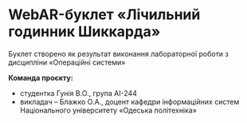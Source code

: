# WebAR-буклет «Лічильний годинник Шиккарда»
Буклет створено як результат виконання лабораторної роботи з дисципліни «Операційні системи»

**Команда проєкту:**
- студентка Гунія В.О., група АІ-244
- викладач – Блажко О.А., доцент кафедри інформаційних систем Національного університету «Одеська політехніка»
